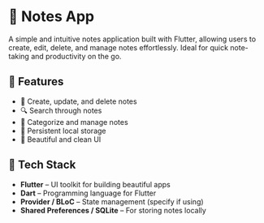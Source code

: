 # 📝 Notes App

A simple and intuitive notes application built with Flutter, allowing users to create, edit, delete, and manage notes effortlessly. Ideal for quick note-taking and productivity on the go.

## 🚀 Features

- 📄 Create, update, and delete notes
- 🔍 Search through notes
- 📁 Categorize and manage notes
- 💾 Persistent local storage
- 🎨 Beautiful and clean UI

## 🧰 Tech Stack

- **Flutter** – UI toolkit for building beautiful apps
- **Dart** – Programming language for Flutter
- **Provider / BLoC** – State management (specify if using)
- **Shared Preferences / SQLite** – For storing notes locally

